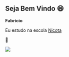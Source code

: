 ## Seja Bem Vindo 😄
**Fabricio**

Eu estudo na escola [Nicota](https://www.instagram.com/escola.donanicota/)

🦇


![](https://github.com/pimpolho62/Pimpolho62/assets/170759635/ce376a27-bff1-4cbf-b039-de292270bcd7)
